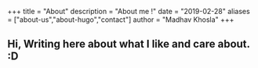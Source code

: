 +++
title = "About"
description = "About me !"
date = "2019-02-28"
aliases = ["about-us","about-hugo","contact"]
author = "Madhav Khosla"
+++

Hi, Writing here about what I like and care about. :D
---

